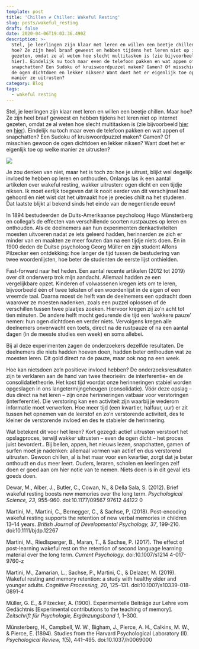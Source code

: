 ```yaml
---
template: post
title: 'Chillen ≠ Chillen: Wakeful Resting'
slug: posts/wakeful_resting
draft: false
date: 2020-04-06T19:03:36.490Z
description: >-
  Stel, je leerlingen zijn klaar met leren en willen een beetje chillen. Maar
  hoe? Ze zijn heel braaf geweest en hebben tijdens het leren niet op internet
  gezeten, omdat ze al weten hoe slecht multitasken is (zie bijvoorbeeld hier en
  hier). Eindelijk nu toch maar even de telefoon pakken en wat appen of
  snapchatten? Een Sudoku of kruiswoordpuzzel maken? Gamen? Of misschien gewoon
  de ogen dichtdoen en lekker niksen? Want doet het er eigenlijk toe op welke
  manier ze uitrusten? 
category: Blog
tags:
  - wakeful resting
---
```

Stel, je leerlingen zijn klaar met leren en willen een beetje chillen. Maar hoe? Ze zijn heel braaf geweest en hebben tijdens het leren niet op internet gezeten, omdat ze al weten hoe slecht multitasken is (zie bijvoorbeeld [hier ](https://onderzoekonderwijs.net/2013/09/08/drie-mythes-over-leren-en-lerenden/)en [hier](https://onderzoekonderwijs.net/2018/01/23/laptops-in-de-klas-zijn-het-nieuwe-meeroken/)). Eindelijk nu toch maar even de telefoon pakken en wat appen of snapchatten? Een Sudoku of kruiswoordpuzzel maken? Gamen? Of misschien gewoon de ogen dichtdoen en lekker niksen? Want doet het er eigenlijk toe op welke manier ze uitrusten? 

![](/media/the_first_discovered_minimal_9x9_sudoku_puzzle_with_40_givens.png)

Je zou denken van niet, maar het is toch zo: hoe je uitrust, blijkt wel degelijk invloed te hebben op leren en onthouden. Onlangs las ik een aantal artikelen over wakeful resting, wakker uitrusten: ogen dicht en een tijdje niksen. Ik moet eerlijk toegeven dat ik nooit eerder van dit verschijnsel had gehoord én niet wist dat het uitmaakt hoe je precies chilt na het studeren. Dat laatste blijkt al bekend sinds het einde van de negentiende eeuw! 



In 1894 bestudeerden de Duits-Amerikaanse psycholoog Hugo Münsterberg en collega’s de effecten van verschillende soorten rustpauzes op leren en onthouden. Als de deelnemers aan hun experimenten denkactiviteiten moesten uitvoeren nadat ze iets geleerd hadden, herinnerden ze zich er minder van en maakten ze meer fouten dan na een tijdje niets doen. En in 1900 deden de Duitse psycholoog Georg Müller en zijn student Alfons Pilzecker een ontdekking: hoe langer de tijd tussen de bestudering van twee woordenlijsten, hoe beter de studenten de eerste lijst onthielden.

Fast-forward naar het heden. Een aantal recente artikelen (2012 tot 2019) over dit onderwerp trok mijn aandacht. Allemaal hadden ze een vergelijkbare opzet. Kinderen of volwassenen kregen iets om te leren, bijvoorbeeld één of twee teksten of een woordenlijst in de eigen of een vreemde taal. Daarna moest de helft van de deelnemers een opdracht doen waarover ze moesten nadenken, zoals een puzzel oplossen of de verschillen tussen twee plaatjes zoeken. Hiervoor kregen zij zo’n acht tot tien minuten. De andere helft mocht gedurende die tijd een ‘wakkere pauze’ nemen: hun ogen dichtdoen en verder niets. Vervolgens kregen alle deelnemers onverwacht een toets, direct na de rustpauze of na een aantal dagen (in de meeste studies een week) en soms allebei. 

Bij al deze experimenten zagen de onderzoekers dezelfde resultaten. De deelnemers die niets hadden hoeven doen, hadden beter onthouden wat ze moesten leren. Dit gold direct na de pauze, maar ook nog na een week. 

Hoe kan nietsdoen zo’n positieve invloed hebben? De onderzoeksresultaten zijn te verklaren aan de hand van twee theorieën: de interferentie- en de consolidatietheorie. Het kost tijd voordat onze herinneringen stabiel worden opgeslagen in ons langetermijngeheugen (consolidatie). Vóór deze opslag – dus direct na het leren – zijn onze herinneringen vatbaar voor verstoringen (interferentie). Die verstoring kan een activiteit zijn waarbij je wederom informatie moet verwerken. Hoe meer tijd (een kwartier, halfuur, uur) er zit tussen het opnemen van de leerstof en zo’n verstorende activiteit, des te kleiner de verstorende invloed en des te stabieler de herinnering. 

Wat betekent dit voor het leren? Kort gezegd: actief uitrusten verstoort het opslagproces, terwijl wakker uitrusten – even de ogen dicht – het proces juist bevordert.. Bij bellen, appen, het nieuws lezen, snapchatten, gamen of surfen moet je nadenken: allemaal vormen van actief en dus verstorend uitrusten. Gewoon chillen, al is het maar voor een kwartier, zorgt dat je beter onthoudt en dus meer leert. Ouders, leraren, scholen en leerlingen zelf doen er goed aan om hier notie van te nemen. Niets doen is in dit geval iets goeds doen.



Dewar, M., Alber, J., Butler, C., Cowan, N., & Della Sala, S. (2012). Brief wakeful resting boosts new memories over the long term. _Psychological Science, 23_, 955–960. doi:10.1177/09567 97612 44122 0

Martini, M., Martini, C., Bernegger, C., & Sachse, P, (2018). Post-encoding wakeful resting supports the retention of new verbal memories in children 13–14 years. _British Journal of Developmental Psychology, 37_, 199-210. doi:10.1111/bjdp.12267

Martini, M., Riedlsperger, B., Maran, T., & Sachse, P. (2017). The effect of post-learning wakeful rest on the retention of second language learning material over the long term. _Current Psychology._ doi:10.1007/s1214 4-017-9760-z

Martini, M., Zamarian, L., Sachse, P., Martini, C., & Delazer, M. (2019). Wakeful resting and memory retention: a study with healthy older and younger adults. _Cognitive Processing, 20_, 125–131. doi:10.1007/s10339-018-0891-4

Müller, G. E., & Pilzecker, A. (1900). Experimentelle Beiträge zur Lehre vom Gedächtnis \[Experimental contributions to the teaching of memory]. _Zeitschrift für Psychologie, Ergänzungsband 1_, 1–300.

Münsterberg, H., Campbell, W. W., Bigham, J., Pierce, A. H., Calkins, M. W., & Pierce, E. (1894). Studies from the Harvard Psychological Laboratory (II). _Psychological Review, 1_(5), 441–495. doi:10.1037/h0069000
